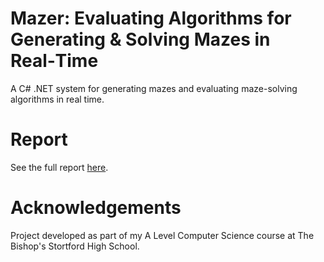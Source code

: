 # Mazer: Evaluating Algorithms for Generating & Solving Mazes in Real‑Time

A C# .NET system for generating mazes and evaluating maze-solving algorithms in real time.

# Report

See the full report [here](docs/00.2%20Mazer%20Project%20-%20Final.pdf).

# Acknowledgements

Project developed as part of my A Level Computer Science course at The Bishop's Stortford High School.
